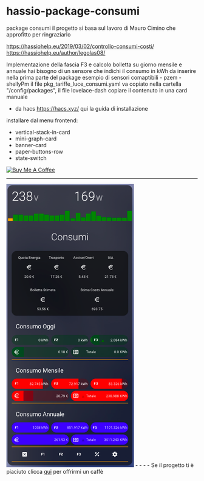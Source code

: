 # hassio-package-consumi
package consumi
il progetto si basa sul lavoro di Mauro Cimino che approfitto per ringraziarlo

https://hassiohelp.eu/2019/03/02/controllo-consumi-costi/
https://hassiohelp.eu/author/legolas08/


Implementazione della fascia F3 e calcolo bolletta su giorno mensile e annuale
hai bisogno di un sensore che indichi il consumo in kWh da inserire nella prima parte del package 
esempio di sensori comaptibili - pzem - shellyPm
il file pkg_tariffe_luce_consumi.yaml va copiato nella cartella "/config/packages", 
il file lovelace-dash copiare il contenuto in una card manuale

- da hacs https://hacs.xyz/ qui la guida di installazione

installare dal menu frontend:

- vertical-stack-in-card
- mini-graph-card
- banner-card
- paper-buttons-row
- state-switch




<a href="https://www.buymeacoffee.com/T1Pqksy" target="_blank"><img src="https://cdn.buymeacoffee.com/buttons/arial-black.png" alt="Buy Me A Coffee" style="height: 51px !important;width: 217px !important;" ></a>
_____________________________________________________________



<img src="https://github.com/riddik14/hassio-package-consumi/blob/main/image_.png">
-
-
-
- Se il progetto ti è piaciuto clicca <a href="https://www.paypal.me/DomenicoCeccarelli">qui</a> per offrirmi un caffè

